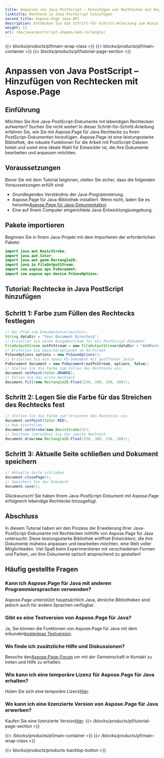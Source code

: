 ```yaml
---
title: Anpassen von Java PostScript – Hinzufügen von Rechtecken mit Aspose.Page
linktitle: Rechteck in Java PostScript hinzufügen
second_title: Aspose.Page Java-API
description: Entdecken Sie die Schritt-für-Schritt-Anleitung zum Hinzufügen lebendiger Rechtecke zu Java-PostScript-Dokumenten mit Aspose.Page für Java. Verbessern Sie Ihre Dokumentanpassung mühelos!
weight: 11
url: /de/java/postscript-shapes/add-rectangle/
---
```


{{< blocks/products/pf/main-wrap-class >}}
{{< blocks/products/pf/main-container >}}
{{< blocks/products/pf/tutorial-page-section >}}

# Anpassen von Java PostScript – Hinzufügen von Rechtecken mit Aspose.Page

## Einführung
Möchten Sie Ihre Java-PostScript-Dokumente mit lebendigen Rechtecken aufwerten? Suchen Sie nicht weiter! In dieser Schritt-für-Schritt-Anleitung erfahren Sie, wie Sie mit Aspose.Page für Java Rechtecke zu Ihren PostScript-Dokumenten hinzufügen. Aspose.Page ist eine leistungsstarke Bibliothek, die robuste Funktionen für die Arbeit mit PostScript-Dateien bietet und somit eine ideale Wahl für Entwickler ist, die ihre Dokumente bearbeiten und anpassen möchten.
## Voraussetzungen
Bevor Sie mit dem Tutorial beginnen, stellen Sie sicher, dass die folgenden Voraussetzungen erfüllt sind:
- Grundlegendes Verständnis der Java-Programmierung.
-  Aspose.Page für Java-Bibliothek installiert. Wenn nicht, laden Sie es herunter[Aspose.Page für Java-Dokumentation](https://reference.aspose.com/page/java/).
- Eine auf Ihrem Computer eingerichtete Java-Entwicklungsumgebung.
## Pakete importieren
Beginnen Sie in Ihrem Java-Projekt mit dem Importieren der erforderlichen Pakete:
```java
import java.awt.BasicStroke;
import java.awt.Color;
import java.awt.geom.Rectangle2D;
import java.io.FileOutputStream;
import com.aspose.eps.PsDocument;
import com.aspose.eps.device.PsSaveOptions;
```
## Tutorial: Rechtecke in Java PostScript hinzufügen
## Schritt 1: Farbe zum Füllen des Rechtecks festlegen
```java
// Der Pfad zum Dokumentenverzeichnis.
String dataDir = "Your Document Directory";
// Erstellen Sie einen Ausgabestream für ein PostScript-Dokument
FileOutputStream outPsStream = new FileOutputStream(dataDir + "AddRectangle_outPS.ps");
// Erstellen Sie Speicheroptionen im A4-Format
PsSaveOptions options = new PsSaveOptions();
// Erstellen Sie ein neues PS-Dokument mit geöffneter Seite
PsDocument document = new PsDocument(outPsStream, options, false);
// Stellen Sie die Farbe zum Füllen des Rechtecks ein
document.setPaint(Color.ORANGE);        
// Füllen Sie das erste Rechteck
document.fill(new Rectangle2D.Float(250, 100, 150, 100));
```
## Schritt 2: Legen Sie die Farbe für das Streichen des Rechtecks fest
```java
// Stellen Sie die Farbe zum Streichen des Rechtecks ein
document.setPaint(Color.RED);
// Hub einstellen
document.setStroke(new BasicStroke(3));
// Zeichnen (umreißen) Sie das zweite Rechteck
document.draw(new Rectangle2D.Float(250, 300, 150, 100));
```
## Schritt 3: Aktuelle Seite schließen und Dokument speichern
```java
// Aktuelle Seite schließen
document.closePage();
// Speichern Sie das Dokument
document.save();
```
Glückwunsch! Sie haben Ihrem Java-PostScript-Dokument mit Aspose.Page erfolgreich lebendige Rechtecke hinzugefügt.
## Abschluss
In diesem Tutorial haben wir den Prozess der Erweiterung Ihrer Java-PostScript-Dokumente mit Rechtecken mithilfe von Aspose.Page für Java untersucht. Diese leistungsstarke Bibliothek eröffnet Entwicklern, die ihre Dokumente mühelos anpassen und bearbeiten möchten, eine Welt voller Möglichkeiten.
Viel Spaß beim Experimentieren mit verschiedenen Formen und Farben, um Ihre Dokumente optisch ansprechend zu gestalten!
## Häufig gestellte Fragen

### Kann ich Aspose.Page für Java mit anderen Programmiersprachen verwenden?
Aspose.Page unterstützt hauptsächlich Java, ähnliche Bibliotheken sind jedoch auch für andere Sprachen verfügbar.
### Gibt es eine Testversion von Aspose.Page für Java?
 Ja, Sie können die Funktionen von Aspose.Page für Java mit dem erkunden[kostenlose Testversion](https://releases.aspose.com/).
### Wo finde ich zusätzliche Hilfe und Diskussionen?
 Besuche den[Aspose.Page-Forum](https://forum.aspose.com/c/page/39) um mit der Gemeinschaft in Kontakt zu treten und Hilfe zu erhalten.
### Wie kann ich eine temporäre Lizenz für Aspose.Page für Java erhalten?
 Holen Sie sich eine temporäre Lizenz[Hier](https://purchase.aspose.com/temporary-license/).
### Wo kann ich eine lizenzierte Version von Aspose.Page für Java erwerben?
 Kaufen Sie eine lizenzierte Version[Hier](https://purchase.aspose.com/buy).
{{< /blocks/products/pf/tutorial-page-section >}}

{{< /blocks/products/pf/main-container >}}
{{< /blocks/products/pf/main-wrap-class >}}

{{< blocks/products/products-backtop-button >}}

